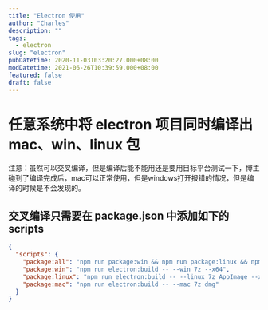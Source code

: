 ```yaml
---
title: "Electron 使用"
author: "Charles"
description: ""
tags:
  - electron
slug: "electron"
pubDatetime: 2020-11-03T03:20:27.000+08:00
modDatetime: 2021-06-26T10:39:59.000+08:00
featured: false
draft: false
---
```


# 任意系统中将 electron 项目同时编译出 mac、win、linux 包

注意：虽然可以交叉编译，但是编译后能不能用还是要用目标平台测试一下，博主碰到了编译完成后，mac可以正常使用，但是windows打开报错的情况，但是编译的时候是不会发现的。

## 交叉编译只需要在 package.json 中添加如下的 scripts

```json
{
  "scripts": {
    "package:all": "npm run package:win && npm run package:linux && npm run package:mac",
    "package:win": "npm run electron:build -- --win 7z --x64",
    "package:linux": "npm run electron:build -- --linux 7z AppImage --x64",
    "package:mac": "npm run electron:build -- --mac 7z dmg"
  }
}
```
